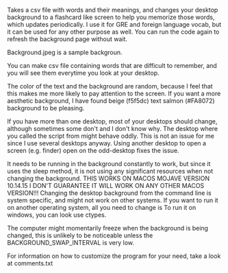 Takes a csv file with words and their meanings, and changes your desktop
background to a flashcard like screen to help you memorize those words, which
updates periodically. I use it for GRE  and foreign language vocab,
but it can be used for any other purpose as well. You can run the code again
to refresh the background page without wait.

Background.jpeg is a sample backgroun.

You can make csv file containing words that are difficult to remember,
and you will see them everytime you look at your desktop.

The color of the text and the background are random, because I feel that
this makes me more likely to pay attention to the screen. If you want a more
aesthetic background, I have found beige (f5f5dc) text
salmon (#FA8072) background to be pleasing.


If you have more than one desktop, most of your desktops should change,
although sometimes some don't and I don't know why. The desktop
where you called the script from might behave oddly. This is not an issue for
me since I use several desktops anyway. Using another desktop to open a
screen (e.g. finder) open on the odd-desktop fixes the issue.

It needs to be running in the background constantly to work, but since
it uses the sleep method, it is not using any significant resources when
not changing the background.
THIS WORKS ON MACOS MOJAVE VERSION 10.14.15
I DON'T GUARANTEE IT WILL WORK ON ANY OTHER MACOS VERSION!!!
Changing the desktop background from the command line is system specific,
and might not work on other systems. If you want to run it on another
operating system, all you need to change is
To run it on windows, you can look use ctypes.

The computer might momentarily freeze when the background is being changed,
this is unlikely to be noticeable unless the BACKGROUND_SWAP_INTERVAL is very low.

For information on how to customize the program for your need,
take a look at comments.txt
